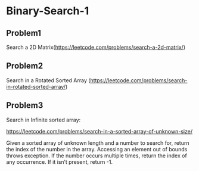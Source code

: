 # Binary-Search-1


## Problem1 
Search a 2D Matrix(https://leetcode.com/problems/search-a-2d-matrix/)

## Problem2 
Search in a Rotated Sorted Array (https://leetcode.com/problems/search-in-rotated-sorted-array/)

## Problem3
Search in Infinite sorted array: 

https://leetcode.com/problems/search-in-a-sorted-array-of-unknown-size/

Given a sorted array of unknown length and a number to search for, return the index of the number in the array. Accessing an element out of bounds throws exception. If the number occurs multiple times, return the index of any occurrence. If it isn’t present, return -1.

